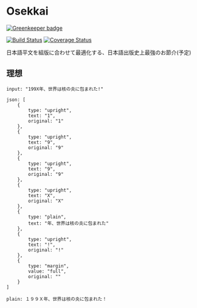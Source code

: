 Osekkai
=======

[![Greenkeeper badge](https://badges.greenkeeper.io/hakatashi/osekkai.svg)](https://greenkeeper.io/)

[![Build Status][travis-img]][travis-url]
[![Coverage Status][coveralls-img]][coveralls-url]

[travis-img]: https://travis-ci.org/hakatashi/osekkai.svg?branch=master
[travis-url]: https://travis-ci.org/hakatashi/osekkai
[coveralls-img]: https://coveralls.io/repos/hakatashi/osekkai/badge.svg?branch=master&service=github
[coveralls-url]: https://coveralls.io/github/hakatashi/osekkai?branch=master

日本語平文を組版に合わせて最適化する、日本語出版史上最強のお節介(予定)

## 理想

```
input: "199X年、世界は核の炎に包まれた!"

json: [
	{
		type: "upright",
		text: "1",
		original: "1"
	},
	{
		type: "upright",
		text: "9",
		original: "9"
	},
	{
		type: "upright",
		text: "9",
		original: "9"
	},
	{
		type: "upright",
		text: "X",
		original: "X"
	},
	{
		type: "plain",
		text: "年、世界は核の炎に包まれた"
	},
	{
		type: "upright",
		text: "!",
		original: "!"
	},
	{
		type: "margin",
		value: "full",
		original: ""
	}
]

plain: １９９Ｘ年、世界は核の炎に包まれた！　
```
